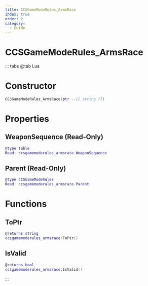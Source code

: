 ```yaml
---
title: CCSGameModeRules_ArmsRace
index: true
order: 2
category:
  - Guide
---
```


# CCSGameModeRules_ArmsRace

::: tabs
@tab Lua
# Constructor
```lua
CCSGameModeRules_ArmsRace(ptr --[[ string ]])
```
# Properties
## WeaponSequence (Read-Only)
```lua
@type table
Read: ccsgamemoderules_armsrace.WeaponSequence
```
## Parent (Read-Only)
```lua
@type CCSGameModeRules
Read: ccsgamemoderules_armsrace.Parent
```
# Functions
## ToPtr
```lua
@returns string
ccsgamemoderules_armsrace:ToPtr()
```
## IsValid
```lua
@returns bool
ccsgamemoderules_armsrace:IsValid()
```

:::